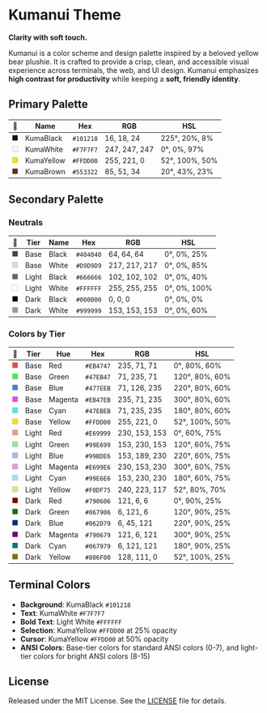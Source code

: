 # Kumanui Theme

**Clarity with soft touch.**

Kumanui is a color scheme and design palette inspired by a beloved yellow bear plushie. It is crafted to provide a crisp, clean, and accessible visual experience across terminals, the web, and UI design. Kumanui emphasizes **high contrast for productivity** while keeping a **soft, friendly identity**.


## Primary Palette

| 🎨 | Name        | Hex       | RGB           | HSL            |
|---|-------------|-----------|---------------|----------------|
| <img src="_assets/swatches/101218.svg" width="12" height="12" alt="#101218" /> | KumaBlack   | `#101218` | 16, 18, 24    | 225°, 20%, 8%  |
| <img src="_assets/swatches/F7F7F7.svg" width="12" height="12" alt="#F7F7F7" /> | KumaWhite   | `#F7F7F7` | 247, 247, 247 | 0°, 0%, 97%    |
| <img src="_assets/swatches/FFDD00.svg" width="12" height="12" alt="#FFDD00" /> | KumaYellow  | `#FFDD00` | 255, 221, 0   | 52°, 100%, 50% |
| <img src="_assets/swatches/553322.svg" width="12" height="12" alt="#553322" /> | KumaBrown   | `#553322` | 85, 51, 34    | 20°, 43%, 23%  |


## Secondary Palette

### Neutrals

| 🎨 | Tier  | Name   | Hex       | RGB           | HSL          |
|---|-------|--------|-----------|---------------|--------------|
| <img src="_assets/swatches/404040.svg" width="12" height="12" alt="#404040" /> | Base  | Black  | `#404040` | 64, 64, 64    | 0°, 0%, 25%  |
| <img src="_assets/swatches/D9D9D9.svg" width="12" height="12" alt="#D9D9D9" /> | Base  | White  | `#D9D9D9` | 217, 217, 217 | 0°, 0%, 85%  |
| <img src="_assets/swatches/666666.svg" width="12" height="12" alt="#666666" /> | Light | Black  | `#666666` | 102, 102, 102 | 0°, 0%, 40%  |
| <img src="_assets/swatches/FFFFFF.svg" width="12" height="12" alt="#FFFFFF" /> | Light | White  | `#FFFFFF` | 255, 255, 255 | 0°, 0%, 100% |
| <img src="_assets/swatches/000000.svg" width="12" height="12" alt="#000000" /> | Dark  | Black  | `#000000` | 0, 0, 0       | 0°, 0%, 0%   |
| <img src="_assets/swatches/999999.svg" width="12" height="12" alt="#999999" /> | Dark  | White  | `#999999` | 153, 153, 153 | 0°, 0%, 60%  |

### Colors by Tier

| 🎨 | Tier  | Hue      | Hex       | RGB           | HSL            |
|---|-------|----------|-----------|---------------|----------------|
| <img src="_assets/swatches/EB4747.svg" width="12" height="12" alt="#EB4747" /> | Base  | Red      | `#EB4747` | 235, 71, 71   | 0°, 80%, 60%   |
| <img src="_assets/swatches/47EB47.svg" width="12" height="12" alt="#47EB47" /> | Base  | Green    | `#47EB47` | 71, 235, 71   | 120°, 80%, 60% |
| <img src="_assets/swatches/477EEB.svg" width="12" height="12" alt="#477EEB" /> | Base  | Blue     | `#477EEB` | 71, 126, 235  | 220°, 80%, 60% |
| <img src="_assets/swatches/EB47EB.svg" width="12" height="12" alt="#EB47EB" /> | Base  | Magenta  | `#EB47EB` | 235, 71, 235  | 300°, 80%, 60% |
| <img src="_assets/swatches/47EBEB.svg" width="12" height="12" alt="#47EBEB" /> | Base  | Cyan     | `#47EBEB` | 71, 235, 235  | 180°, 80%, 60% |
| <img src="_assets/swatches/FFDD00.svg" width="12" height="12" alt="#FFDD00" /> | Base  | Yellow   | `#FFDD00` | 255, 221, 0   | 52°, 100%, 50% |
| <img src="_assets/swatches/E69999.svg" width="12" height="12" alt="#E69999" /> | Light | Red      | `#E69999` | 230, 153, 153 | 0°, 60%, 75%   |
| <img src="_assets/swatches/99E699.svg" width="12" height="12" alt="#99E699" /> | Light | Green    | `#99E699` | 153, 230, 153 | 120°, 60%, 75% |
| <img src="_assets/swatches/99BDE6.svg" width="12" height="12" alt="#99BDE6" /> | Light | Blue     | `#99BDE6` | 153, 189, 230 | 220°, 60%, 75% |
| <img src="_assets/swatches/E699E6.svg" width="12" height="12" alt="#E699E6" /> | Light | Magenta  | `#E699E6` | 230, 153, 230 | 300°, 60%, 75% |
| <img src="_assets/swatches/99E6E6.svg" width="12" height="12" alt="#99E6E6" /> | Light | Cyan     | `#99E6E6` | 153, 230, 230 | 180°, 60%, 75% |
| <img src="_assets/swatches/F0DF75.svg" width="12" height="12" alt="#F0DF75" /> | Light | Yellow   | `#F0DF75` | 240, 223, 117 | 52°, 80%, 70%  |
| <img src="_assets/swatches/790606.svg" width="12" height="12" alt="#790606" /> | Dark  | Red      | `#790606` | 121, 6, 6     | 0°, 90%, 25%   |
| <img src="_assets/swatches/067906.svg" width="12" height="12" alt="#067906" /> | Dark  | Green    | `#067906` | 6, 121, 6     | 120°, 90%, 25% |
| <img src="_assets/swatches/062D79.svg" width="12" height="12" alt="#062D79" /> | Dark  | Blue     | `#062D79` | 6, 45, 121    | 220°, 90%, 25% |
| <img src="_assets/swatches/790679.svg" width="12" height="12" alt="#790679" /> | Dark  | Magenta  | `#790679` | 121, 6, 121   | 300°, 90%, 25% |
| <img src="_assets/swatches/067979.svg" width="12" height="12" alt="#067979" /> | Dark  | Cyan     | `#067979` | 6, 121, 121   | 180°, 90%, 25% |
| <img src="_assets/swatches/806F00.svg" width="12" height="12" alt="#806F00" /> | Dark  | Yellow   | `#806F00` | 128, 111, 0   | 52°, 100%, 25% |


## Terminal Colors
- **Background**: KumaBlack `#101218`
- **Text**: KumaWhite `#F7F7F7`
- **Bold Text**: Light White `#FFFFFF`
- **Selection**: KumaYellow `#FFDD00` at 25% opacity
- **Cursor**: KumaYellow `#FFDD00` at 50% opacity
- **ANSI Colors**: Base-tier colors for standard ANSI colors (0-7), and light-tier colors for bright ANSI colors (8-15)

## License
Released under the MIT License. See the [LICENSE](LICENSE) file for details.
